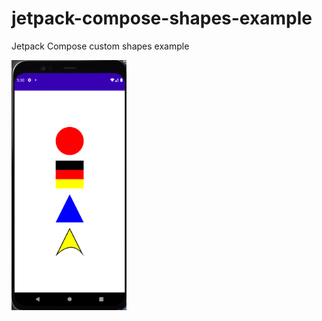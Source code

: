 # jetpack-compose-shapes-example
Jetpack Compose custom shapes example
   
<img src="pic.png" height="400px" />
